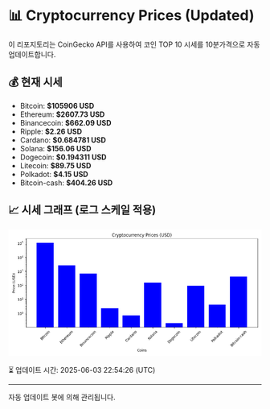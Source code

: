
# 📊 Cryptocurrency Prices (Updated)

이 리포지토리는 CoinGecko API를 사용하여 코인 TOP 10 시세를 10분가격으로 자동 업데이트합니다.

## 💰 현재 시세
- Bitcoin: **$105906 USD**
- Ethereum: **$2607.73 USD**
- Binancecoin: **$662.09 USD**
- Ripple: **$2.26 USD**
- Cardano: **$0.684781 USD**
- Solana: **$156.06 USD**
- Dogecoin: **$0.194311 USD**
- Litecoin: **$89.75 USD**
- Polkadot: **$4.15 USD**
- Bitcoin-cash: **$404.26 USD**

## 📈 시세 그래프 (로그 스케일 적용)
![Crypto Prices](crypto_prices.png)

⏳ 업데이트 시간: 2025-06-03 22:54:26 (UTC)

---
자동 업데이트 봇에 의해 관리됩니다.
